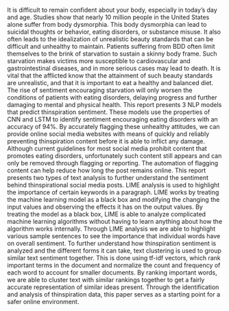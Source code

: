 It is difficult to remain confident about your body, especially in today’s day and age. Studies show that nearly 10 million people in the United States alone suffer from body dysmorphia. This body dysmorphia can lead to suicidal thoughts or behavior, eating disorders, or substance misuse. It also often leads to the idealization of unrealistic beauty standards that can be difficult and unhealthy to maintain. Patients suffering from BDD often limit themselves to the brink of starvation to sustain a skinny body frame. Such starvation makes victims more susceptible to cardiovascular and gastrointestinal diseases, and in more serious cases may lead to death. It is vital that the afflicted know that the attainment of such beauty standards are unrealistic, and that it is important to eat a healthy and balanced diet. The rise of sentiment encouraging starvation will only worsen the conditions of patients with eating disorders, delaying progress and further damaging to mental and physical health. 
This report presents 3 NLP models that predict thinspiration sentiment. These models use the properties of CNN and LSTM to identify sentiment encouraging eating disorders with an accuracy of 94%. By accurately flagging these unhealthy attitudes, we can provide online social media websites with means of quickly and reliably preventing thinspiration content before it is able to inflict any damage. Although current guidelines for most social media prohibit content that promotes eating disorders, unfortunately such content still appears and can only be removed through flagging or reporting. The automation of flagging content can help reduce how long the post remains online. 
This report presents two types of text analysis to further understand the sentiment behind thinspirational social media posts. LIME analysis is used to highlight the importance of certain keywords in a paragraph. LIME works by treating the machine learning model as a black box and modifying the changing the input values and observing the effects it has on the output values. By treating the model as a black box, LIME is able to analyze complicated machine learning algorithms without having to learn anything about how the algorithm works internally. Through LIME analysis we are able to highlight various sample sentences to see the importance that individual words have on overall sentiment. 
To further understand how thinspiration sentiment is analyzed and the different forms it can take, text clustering is used to group similar text sentiment together. This is done using tf-idf vectors, which rank important terms in the document and normalize the count and frequency of each word to account for smaller documents. By ranking important words, we are able to cluster text with similar rankings together to get a fairly accurate representation of similar ideas present. Through the identification and analysis of thinspiration data, this paper serves as a starting point for a safer online environment.
